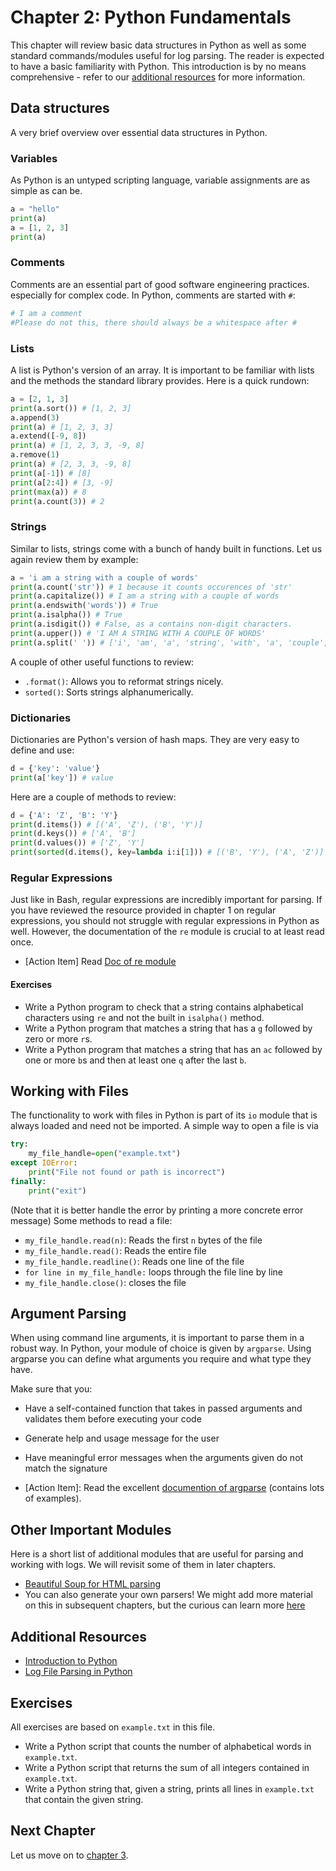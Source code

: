 # Chapter 2: Python Fundamentals

This chapter will review basic data structures in Python as well as some standard commands/modules useful for log parsing. The reader is expected to have a basic familiarity with Python.
This introduction is by no means comprehensive - refer to our [additional resources](#additional-resources) for more information.

## Data structures
A very brief overview over essential data structures in Python.  
### Variables
As Python is an untyped scripting language, variable assignments are as simple as can be.

```Python
a = "hello"
print(a)
a = [1, 2, 3]
print(a)
```


### Comments
Comments are an essential part of good software engineering practices. especially for complex code.
In Python, comments are started with `#`:

```Python
# I am a comment
#Please do not this, there should always be a whitespace after #
```
### Lists
A list is Python's version of an array. It is important to be familiar with lists and the methods the standard library provides. Here is a quick rundown:
```Python
a = [2, 1, 3]
print(a.sort()) # [1, 2, 3]
a.append(3)
print(a) # [1, 2, 3, 3]
a.extend([-9, 8])
print(a) # [1, 2, 3, 3, -9, 8]
a.remove(1)
print(a) # [2, 3, 3, -9, 8]
print(a[-1]) # [8]
print(a[2:4]) # [3, -9]
print(max(a)) # 8
print(a.count(3)) # 2
```
### Strings
Similar to lists, strings come with a bunch of handy built in functions. Let us again review them by example:
```Python
a = 'i am a string with a couple of words'
print(a.count('str')) # 1 because it counts occurences of 'str'
print(a.capitalize()) # I am a string with a couple of words
print(a.endswith('words')) # True
print(a.isalpha()) # True
print(a.isdigit()) # False, as a contains non-digit characters.
print(a.upper()) # 'I AM A STRING WITH A COUPLE OF WORDS'
print(a.split(' ')) # ['i', 'am', 'a', 'string', 'with', 'a', 'couple', 'of', 'words']

```
A couple of other useful functions to review:
- `.format()`: Allows you to reformat strings nicely.
- `sorted()`: Sorts strings alphanumerically.
### Dictionaries
Dictionaries are Python's version of hash maps. They are very easy to define and use:
```Python
d = {'key': 'value'}
print(a['key']) # value
```
Here are a couple of methods to review:
```Python
d = {'A': 'Z', 'B': 'Y'}
print(d.items()) # [('A', 'Z'), ('B', 'Y')]
print(d.keys()) # ['A', 'B']
print(d.values()) # ['Z', 'Y']
print(sorted(d.items(), key=lambda i:i[1])) # [('B', 'Y'), ('A', 'Z')]

```
### Regular Expressions
Just like in Bash, regular expressions are incredibly important for parsing.
If you have reviewed the resource provided in chapter 1 on regular expressions, you should not struggle with regular expressions in Python as well.
However, the documentation of the `re` module is crucial to at least read once.

- [Action Item] Read [Doc of re module](https://docs.python.org/3/howto/regex.html)


#### Exercises
-  Write a Python program to check that a string contains alphabetical characters using `re` and not the built in `isalpha()` method.
- Write a Python program that matches a string that has a `g` followed by zero or more `r`s.
- Write a Python program that matches a string that has an `ac` followed by one or more `b`s and then at least one `q` after the last `b`.


## Working with Files
The functionality to work with files in Python is part of its `io` module that is always loaded and need not be imported.
A simple way to open a file is via
```Python
try:
    my_file_handle=open("example.txt")
except IOError:
    print("File not found or path is incorrect")
finally:
    print("exit")
```
(Note that it is better handle the error by printing a more concrete error message)
Some methods to read a file:
- `my_file_handle.read(n)`: Reads the first `n` bytes of  the file
- `my_file_handle.read()`: Reads the entire file
- `my_file_handle.readline()`: Reads one line of the file
- `for line in my_file_handle:` loops through the file line by line
- `my_file_handle.close()`: closes the file
## Argument Parsing
When using command line arguments, it is important to parse them in a robust way. In Python, your module of choice is given by `argparse`. Using argparse you can define what arguments you require and what type they have.

Make sure that you:
- Have a self-contained function that takes in passed arguments and validates them before executing your code
- Generate help and usage message for the user
- Have meaningful error messages when the arguments given do not match the signature

- [Action Item]: Read the excellent [documention of argparse](https://docs.python.org/3.7/howto/argparse.html) (contains lots of examples).

## Other Important Modules
Here is a short list of additional modules that are useful for parsing and working with logs. We will revisit some of them in later chapters.
- [Beautiful Soup for HTML parsing](https://www.crummy.com/software/BeautifulSoup/bs4/doc/)
- You can also generate your own parsers! We might add more material on this in subsequent chapters, but the curious can learn more [here](https://tomassetti.me/parsing-in-python/#parserGenerators)
## Additional Resources
- [Introduction to Python](https://www.geeksforgeeks.org/python-language-introduction/)
- [Log File Parsing in Python](https://pythonicways.wordpress.com/2016/12/20/log-file-parsing-in-python/)
## Exercises
All exercises are based on `example.txt` in this file.
- Write a Python script that counts the number of alphabetical words in `example.txt`.
- Write a Python script that returns the sum of all integers contained in `example.txt`.
- Write a Python string that, given a string, prints all lines in `example.txt` that contain the given string.


## Next Chapter
Let us move on to [chapter 3](https://github.com/InsightDataScience/Parsing-Workshop/tree/master/chapter3).
